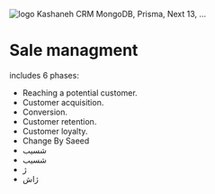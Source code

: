 ![logo](https://github.com/FazelMahdi/kashaneh/assets/21693621/ff9747b0-bb22-453c-9b30-80ec3cc5026e)
Kashaneh CRM
MongoDB, Prisma, Next 13, ...

# Sale managment

includes 6 phases:

- Reaching a potential customer.
- Customer acquisition.
- Conversion.
- Customer retention.
- Customer loyalty.
- Change By Saeed
- شسیب
- شسیب
- ژ
- ژاش
